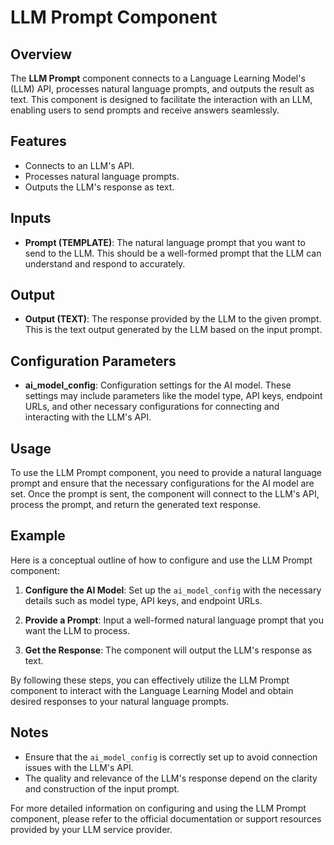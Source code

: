 # LLM Prompt Component

## Overview
The **LLM Prompt** component connects to a Language Learning Model's (LLM) API, processes natural language prompts, and outputs the result as text. This component is designed to facilitate the interaction with an LLM, enabling users to send prompts and receive answers seamlessly.

## Features
- Connects to an LLM's API.
- Processes natural language prompts.
- Outputs the LLM's response as text.

## Inputs
- **Prompt (TEMPLATE)**: The natural language prompt that you want to send to the LLM. This should be a well-formed prompt that the LLM can understand and respond to accurately.

## Output
- **Output (TEXT)**: The response provided by the LLM to the given prompt. This is the text output generated by the LLM based on the input prompt.

## Configuration Parameters
- **ai_model_config**: Configuration settings for the AI model. These settings may include parameters like the model type, API keys, endpoint URLs, and other necessary configurations for connecting and interacting with the LLM's API.

## Usage
To use the LLM Prompt component, you need to provide a natural language prompt and ensure that the necessary configurations for the AI model are set. Once the prompt is sent, the component will connect to the LLM's API, process the prompt, and return the generated text response.

## Example
Here is a conceptual outline of how to configure and use the LLM Prompt component:

1. **Configure the AI Model**: Set up the `ai_model_config` with the necessary details such as model type, API keys, and endpoint URLs.

2. **Provide a Prompt**: Input a well-formed natural language prompt that you want the LLM to process.

3. **Get the Response**: The component will output the LLM's response as text.

By following these steps, you can effectively utilize the LLM Prompt component to interact with the Language Learning Model and obtain desired responses to your natural language prompts.

## Notes
- Ensure that the `ai_model_config` is correctly set up to avoid connection issues with the LLM's API.
- The quality and relevance of the LLM's response depend on the clarity and construction of the input prompt.

For more detailed information on configuring and using the LLM Prompt component, please refer to the official documentation or support resources provided by your LLM service provider.